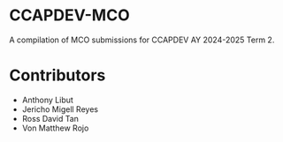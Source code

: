 # CCAPDEV-MCO
A compilation of MCO submissions for CCAPDEV AY 2024-2025 Term 2.

# Contributors
- Anthony Libut
- Jericho Migell Reyes
- Ross David Tan
- Von Matthew Rojo